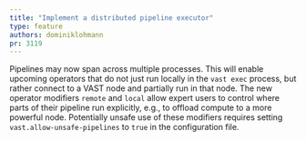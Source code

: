 ```yaml
---
title: "Implement a distributed pipeline executor"
type: feature
authors: dominiklohmann
pr: 3119
---
```


Pipelines may now span across multiple processes. This will enable upcoming
operators that do not just run locally in the `vast exec` process, but rather
connect to a VAST node and partially run in that node. The new operator
modifiers `remote` and `local` allow expert users to control where parts of
their pipeline run explicitly, e.g., to offload compute to a more powerful node.
Potentially unsafe use of these modifiers requires setting
`vast.allow-unsafe-pipelines` to `true` in the configuration file.

